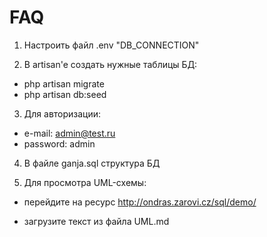 # FAQ

1) Настроить файл .env "DB_CONNECTION"

2) В artisan'e создать нужные таблицы БД:

- php artisan migrate
- php artisan db:seed

3) Для авторизации:

- e-mail: 	admin@test.ru
- password:   admin

4) В файле ganja.sql структура БД

5) Для просмотра UML-схемы:

- перейдите на ресурс http://ondras.zarovi.cz/sql/demo/

- загрузите текст из файла UML.md
